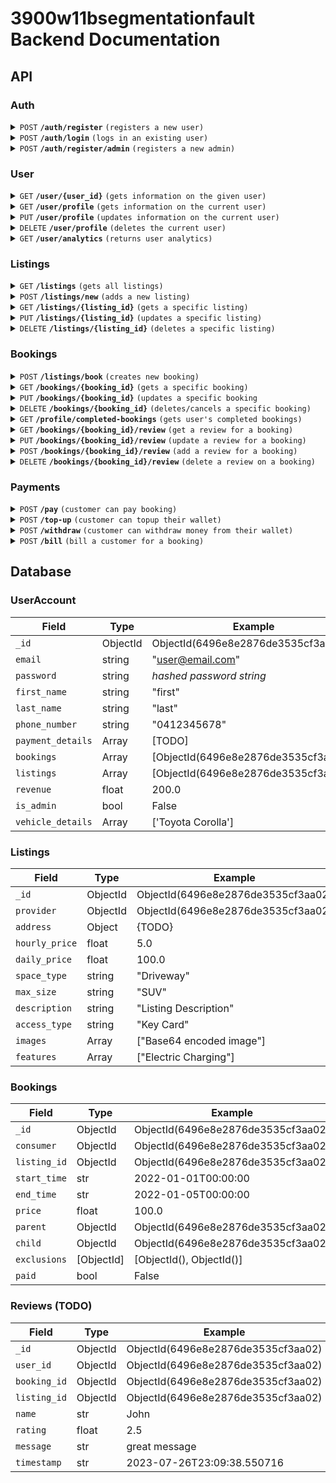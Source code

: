 # 3900w11bsegmentationfault Backend Documentation

## API

### Auth

<details>
  <summary><code>POST</code> <code><b>/auth/register</b></code> <code>(registers a new user)</code></summary>

##### Parameters

> | name             | type | data type | description   |
> | ---------------- | ---- | --------- | ------------- |
> | Register Details | body | Object    | New User data |
>
> Register Details:
>
> ```
> {
>     "email": "example@email.com",
>     "password": "example_password"
>     "first_name": "example_first"
>     "last_name": "example_last"
>     "phone_number": "0412345678"
> }
> ```

##### Responses

> | http code | response                      |
> | --------- | ----------------------------- |
> | `200`     | `{ "token": str(ObjectId) }`  |
> | `400`     | `{ "error": "_ is required"}` |

</details>

<details>
  <summary><code>POST</code> <code><b>/auth/login</b></code> <code>(logs in an existing user)</code></summary>

##### Parameters

> | name          | type | data type | description     |
> | ------------- | ---- | --------- | --------------- |
> | Login Details | body | Object    | Login User data |
>
> Login Details:
>
> ```
> {
>     "email": "example@email.com",
>     "password": "example_password"
> }
> ```

##### Responses

> | http code | response                                  |
> | --------- | ----------------------------------------- |
> | `200`     | `{ "token": str(ObjectId) }`              |
> | `400`     | `{ "error": "Invalid email or password"}` |

</details>

<details>
  <summary><code>POST</code> <code><b>/auth/register/admin</b></code> <code>(registers a new admin)</code></summary>

##### Parameters

> | name             | type | data type | description   |
> | ---------------- | ---- | --------- | ------------- |
> | Register Details | body | Object    | New User data |
>
> Register Details:
>
> ```
> {
>     "email": "example@email.com",
>     "password": "example_password"
>     "first_name": "example_first"
>     "last_name": "example_last"
>     "phone_number": "0412345678"
> }
> ```

##### Responses

> | http code | response                      |
> | --------- | ----------------------------- |
> | `200`     | `{ "token": str(ObjectId) }`  |
> | `400`     | `{ "error": "_ is required"}` |

</details>

### User

<details>
  <summary><code>GET</code> <code><b>/user/{user_id}</b></code> <code>(gets information on the given user)</code></summary>

##### Parameters

> | name      | type | data type | description   |
> | --------- | ---- | --------- | ------------- |
> | `user_id` | path | string    | User ObjectId |

##### Responses

> | http code | response                        |
> | --------- | ------------------------------- |
> | `200`     | User Data Object                |
> | `400`     | `{ "error": "Invalid user id"}` |
>
> User Data Object:
>
> ```
> {
>     "_id": "6496e8e2876de3535cf3aa02",
>     "bookings": [],
>     "email": "example@gmail.com",
>     "first_name": "example_first",
>     "last_name": "example_last",
>     "listings": [],
>     "phone_number": "0412345678",
>     "vehicle_details": [],
>     "payment_details": [],
>     "reviews": [],
>     "revenue": 0,
>     "is_admin": False,
>     "rating": 5.0,
> }
> ```

</details>

<details>
  <summary><code>GET</code> <code><b>/user/profile</b></code> <code>(gets information on the current user)</code></summary>

##### Parameters

> | name            | type   | data type | description      |
> | --------------- | ------ | --------- | ---------------- |
> | `Authorization` | header | string    | "Bearer {token}" |

##### Responses

> | http code | response         |
> | --------- | ---------------- |
> | `200`     | User Data Object |
> | `401`     | `Unauthorized`   |
>
> User Data Object:
>
> ```
> {
>     "_id": "6496e8e2876de3535cf3aa02",
>     "bookings": [],
>     "email": "example@gmail.com",
>     "first_name": "example_first",
>     "last_name": "example_last",
>     "payment_details": {
>       TODO
>     },
>     "listings": [],
>     "phone_number": [
>         "0412345678"
>     ],
>     "reviews": [],
>     "revenue": 0,
>     "rating": 5.0,
> }
> ```

</details>

<details>
  <summary><code>PUT</code> <code><b>/user/profile</b></code> <code>(updates information on the current user)</code></summary>

##### Parameters

> | name            | type   | data type | description               |
> | --------------- | ------ | --------- | ------------------------- |
> | `Authorization` | header | string    | "Bearer {token}"          |
> | Update Info     | body   | object    | Information to be updated |
>
> Update Info Example:
>
> ```
> {
>     "first_name": "new_first_name",
>     "last_name": "new_last_name"
> }
> ```
>
> _Note: for array typed fields, you must send the whole array to update_

##### Responses

> | http code | response                                       |
> | --------- | ---------------------------------------------- |
> | `200`     | `{}`                                           |
> | `401`     | `Unauthorized`                                 |
> | `400`     | `{ "error": "Cannot update <key>" }`           |
> | `400`     | `{ "error": "Invalid update key" }`            |
> | `400`     | `{ "error": "Update value has invalid type" }` |

</details>

<details>
  <summary><code>DELETE</code> <code><b>/user/profile</b></code> <code>(deletes the current user)</code></summary>

##### Parameters

> | name            | type   | data type | description      |
> | --------------- | ------ | --------- | ---------------- |
> | `Authorization` | header | string    | "Bearer {token}" |

##### Responses

> | http code | response       |
> | --------- | -------------- |
> | `200`     | `{}`           |
> | `401`     | `Unauthorized` |

</details>

<details>
  <summary><code>GET</code> <code><b>/user/analytics</b></code> <code>(returns user analytics)</code></summary>

##### Parameters

> | name            | type   | data type | description      |
> | --------------- | ------ | --------- | ---------------- |
> | `Authorization` | header | string    | "Bearer {token}" |

##### Responses

> | http code | response         |
> | --------- | ---------------- |
> | `200`     | `Analytics Body` |
> | `401`     | `Unauthorized`   |
>
> Update Info Example:
>
> ```
> {
>     "monthly_revenue": [{
>         "month": 1,
>         "revenue": 100.0
>     }],
>     "bookings_per_listing": [{
>         "listing_id": ObjectId(),
>         "bookings": 2
>     }],
>     "total_bookings": 3
> }
> ```

</details>

### Listings

<details>
  <summary><code>GET</code> <code><b>/listings</b></code> <code>(gets all listings)</code></summary>

##### Parameters

> | name   | type | data type | description |
> | ------ | ---- | --------- | ----------- |
> | `None` |      |           |             |

##### Responses

> | http code | response                         |
> | --------- | -------------------------------- |
> | `200`     | `{ "listings": Listings Array }` |
>
> Listing Details:
>
> ```
> {
>    listing_id: ....
>    address: {
>        "formatted_address": "Sydney NSW, Australia",
>        "street_number": "",
>        "street": "",
>        "city": "",
>        "state": "NSW",
>        "postcode": "",
>        "country": "Australia",
>        "lat": -33.8688197,
>        "lng": 151.2092955,
>        "place_id": "ChIJP3Sa8ziYEmsRUKgyFmh9AQM"
>    },
>    type: 'Carport / Driveway / Garage / Parking Lot',
>    max_vehicle_size: 'Bike / Hatchback / Sedan / 4WD/SUV / Van / Truck',
>    access_type: 'None / Boom Gate / Key / Passcode / Permit / Remote / Ticket / Swipe Card',
>    ev_charging: true / false,
>    description: 'This is a description',
>    instructions: 'This is the instructions',
>    casual_booking: true / false,
>    monthly_booking: true / false,
>    pricing: {
>        "hourly_rate": 100,
>        "monthly_rate": 1000,
>    }
>    photos: [image1, image2, image3]
>    "availability": {
>        "is_24_7": true / false,
>        "start_time": "08:00",
>        "end_time": "17:00",
>        "available_days": ["Monday", "Tuesday", "Wednesday", "Thursday", "Friday", "Saturday", "Sunday"]
>    }
>    "safety_features": ["CCTV", "On-site security", "Well lit"],
>    "amenities": ["Restrooms", "Nearby shopping", "Charging station"],
>    "rating": 0.5,
>    "reviews": [
>        {
>            "_id": ...,
>            "user_id": ...,
>            "booking_id": ...,
>            "listing_id": ...,
>            "name": John,
>            "rating": 2.5,
>            "message": "this is my review",
>            "timestamp": "2023-07-26T23:09:38.550716",
>        }
>    ]
> }
> ```

</details>

<details>
  <summary><code>POST</code> <code><b>/listings/new</b></code> <code>(adds a new listing)</code></summary>

##### Parameters

> | name             | type   | data type | description      |
> | ---------------- | ------ | --------- | ---------------- |
> | `Authorization`  | header | string    | "Bearer {token}" |
> | New Listing Info | body   | object    | Listing Object   |
>
> Update Info Example:
>
> ```
> {
>     "address": {
>         TODO
>     },
>     "price": 100,
>     "space_type": "Driveway",
>     "max_size": "SUV",
>     "description": "Listing Description",
>     "access_type": "Key Card",
>     "images": [
>         "Base64 Encoded Image"
>     ],
>     "features": [
>         "Electric Vehicle Charging"
>     ],
> }
> ```

##### Responses

> | http code | response                                   |
> | --------- | ------------------------------------------ |
> | `200`     | `{}`                                       |
> | `401`     | `Unauthorized`                             |
> | `400`     | `{ "error": "Valid <field> is required" }` |

</details>

<details>
  <summary><code>GET</code> <code><b>/listings/{listing_id}</b></code> <code>(gets a specific listing)</code></summary>

##### Parameters

> | name         | type | data type     | description      |
> | ------------ | ---- | ------------- | ---------------- |
> | `listing_id` | path | str(ObjectId) | Listing ObjectId |

##### Responses

> | http code | response                            |
> | --------- | ----------------------------------- |
> | `200`     | Listing Information Object          |
> | `401`     | `Unauthorized`                      |
> | `400`     | `{ "error": "Invalid listing id" }` |
>
> Listing Info Example:
>
> ```
> {
>     "_id": str(ObjectId())
>     "provider": str(ObjectId())
>     "address": {
>         TODO
>     },
>     "hourly_price": 5,
>     "daily_price": 120,
>     "space_type": "Driveway",
>     "max_size": "SUV",
>     "description": "Listing Description",
>     "access_type": "Key Card",
>     "images": [
>         "Base64 Encoded Image"
>     ],
>     "features": [
>         "Electric Vehicle Charging"
>     ],
>    "rating": 0.5,
>    "reviews": [
>        {
>            "_id": ...,
>            "user_id": ...,
>            "booking_id": ...,
>            "listing_id": ...,
>            "name": John,
>            "rating": 2.5,
>            "message": "this is my review",
>            "timestamp": "2023-07-26T23:09:38.550716",
>        }
>    ]
> }
> ```

</details>

<details>
  <summary><code>PUT</code> <code><b>/listings/{listing_id}</b></code> <code>(updates a specific listing)</code></summary>

##### Parameters

> | name         | type | data type     | description      |
> | ------------ | ---- | ------------- | ---------------- |
> | `listing_id` | path | str(ObjectId) | Listing ObjectId |
> | Update Info  | body | Object        | Updating Object  |
>
> Update Info Example:
>
> ```
> {
>     "daily_price": 6,
>     "space_type": "Garage",
> }
> ```
>
> _Note: for array typed fields, you must send the whole array to update_

##### Responses

> | http code | response                            |
> | --------- | ----------------------------------- |
> | `200`     | `{}`                                |
> | `401`     | `Unauthorized`                      |
> | `400`     | `{ "error": "Invalid listing id" }` |

</details>

<details>
  <summary><code>DELETE</code> <code><b>/listings/{listing_id}</b></code> <code>(deletes a specific listing)</code></summary>

##### Parameters

> | name         | type | data type     | description      |
> | ------------ | ---- | ------------- | ---------------- |
> | `listing_id` | path | str(ObjectId) | Listing ObjectId |

##### Responses

> | http code | response       |
> | --------- | -------------- |
> | `200`     | `{}`           |
> | `401`     | `Unauthorized` |

</details>

### Bookings

<details>
  <summary><code>POST</code> <code><b>/listings/book</b></code> <code>(creates new booking)</code></summary>

##### Parameters

> | name            | type | data type | description      |
> | --------------- | ---- | --------- | ---------------- |
> | Booking Details | body | Object    | New booking data |
>
> Booking Details:
>
> ```
> {
>     "consumer": ObjectId(6496e8e2876de3535cf3aa02)
>     "listing_id": ObjectId(6496e8e2876de3535cf3aa02)
>     "start_time": '2022-01-01T00:00:00'
>     "end_time": '2022-01-23T00:00:00'
>     "price": 100.0,
>     "recurring": '' or 'daily' or 'weekly' or 'biweekly' or 'monthly'
> }
> ```

##### Responses

> | http code | response                          |
> | --------- | --------------------------------- |
> | `200`     | `{ "token": str(ObjectId) }`      |
> | `400`     | `{ "error": "_ is required"}`     |
> | `400`     | `{ "error": "Invalid time slot"}` |

</details>

<details>
  <summary><code>GET</code> <code><b>/bookings/{booking_id}</b></code> <code>(gets a specific booking)</code></summary>

##### Parameters

> | name         | type | data type     | description      |
> | ------------ | ---- | ------------- | ---------------- |
> | `booking_id` | path | str(ObjectId) | Booking ObjectId |

##### Responses

> | http code | response                            |
> | --------- | ----------------------------------- |
> | `200`     | Booking Information Object          |
> | `401`     | `Unauthorized`                      |
> | `400`     | `{ "error": "Invalid booking id" }` |
>
> Booking Info Example:
>
> ```Python
> {
>     "_id": str(ObjectId())
>     "consumer": str(ObjectId())
>     "listing_id": str(ObjectId())
>     "start_time": '2022-01-01T00:00:00'
>     "end_time": '2022-01-23T00:00:00'
>     "price": 100.0
>     "parent": str(ObjectId())
>     "child": str(ObjectId())
>     "exclusions": [ObjectId(), ObjectId()]
> }
> ```

</details>

<details>
  <summary><code>PUT</code> <code><b>/bookings/{booking_id}</b></code> <code>(updates a specific booking</code></summary>

##### PARAMETERS

> | name         | type | data type     | description      |
> | ------------ | ---- | ------------- | ---------------- |
> | `booking_id` | path | str(ObjectId) | Booking ObjectId |
> | Update Info  | body | Object        | Updating Object  |
>
> Update Info Example:
>
> ```Python
> {
>     "price": 200.0
>     "start_time": '2022-01-01T00:00:00'
>     "end_time": '2022-01-03T02:00:00'
> }
> ```

##### Responses

> | http code | response                       |
> | --------- | ------------------------------ |
> | `200`     | `{ 'booking_id': ObjectId() }` |
> | `401`     | `Unauthorized`                 |
> | `400`     | `{ "error": "Invalid _" }`     |

</details>

<details>
  <summary><code>DELETE</code> <code><b>/bookings/{booking_id}</b></code> <code>(deletes/cancels a specific booking)</code></summary>

##### Parameters

> | name         | type | data type     | description      |
> | ------------ | ---- | ------------- | ---------------- |
> | `booking_id` | path | str(ObjectId) | Booking ObjectId |
> | `data`       | json | string        | see example      |
>
> Data Info Example:
>
> ```Python
> {
>       "start_time": '2022-01-01T10:00:00',
>       "end_time": '2022-01-01T11:00:00,
>       "type": 'single' or 'future'
> }
> ```
>
> Type - user wants to either delete a single or future instance

##### Responses

> | http code | response       |
> | --------- | -------------- |
> | `200`     | `{}`           |
> | `401`     | `Unauthorized` |

</details>

<details>
  <summary><code>GET</code> <code><b>/profile/completed-bookings</b></code> <code>(gets user's completed bookings)</code></summary>

##### Parameters

> | name            | type   | data type | description      |
> | --------------- | ------ | --------- | ---------------- |
> | `Authorization` | header | string    | "Bearer {token}" |

##### Responses

> | http code | response                    |
> | --------- | --------------------------- |
> | `200`     | `{}` or `[{booking_infos}]` |

</details>

<details>
  <summary><code>GET</code> <code><b>/bookings/{booking_id}/review</b></code> <code>(get a review for a booking)</code></summary>

##### Parameters

> | name         | type | data type     | description      |
> | ------------ | ---- | ------------- | ---------------- |
> | `booking_id` | path | str(ObjectId) | Booking ObjectId |

##### Responses

> | http code | response                               |
> | --------- | -------------------------------------- |
> | `200`     | Booking Information Object             |
> | `401`     | `Unauthorized`                         |
> | `400`     | `{ "error": "Invalid booking id" }`    |
> | `400`     | `{ "error": "Booking doesn't exist" }` |
> | `400`     | `{ "error": "Review does not exist" }` |
>
> Booking Info Example:
>
> ```Python
> {
>     "_id": ObjectId(),
>     "user_id": ObjectId(),
>     "booking_id": ObjectId(),
>     "listing_id": ObjectId(),
>     "name": John,
>     "rating": 2.5,
>     "message": "this is my review",
>     "timestamp": "2023-07-26T23:09:38.550716",
> }
> ```

</details>

<details>
  <summary><code>PUT</code> <code><b>/bookings/{booking_id}/review</b></code> <code>(update a review for a booking)</code></summary>

##### Parameters

> | name         | type | data type     | description      |
> | ------------ | ---- | ------------- | ---------------- |
> | `booking_id` | path | str(ObjectId) | Booking ObjectId |
> | Update Info  | body | Object        | Updating Object  |
>
> Update Info Example:
>
> ```
> {
>     "rating": 5,
>     "message": "Updated this is great",
> }
> ```

##### Responses

> | http code | response                                         |
> | --------- | ------------------------------------------------ |
> | `200`     | Booking Id                                       |
> | `401`     | `Unauthorized`                                   |
> | `400`     | `{ "error": "Invalid booking id" }`              |
> | `400`     | `{ "error": "Booking doesn't exist" }`           |
> | `400`     | `{ "error": "Review does not exists" }`          |
> | `400`     | `{ "error": "Cannot update key" }`               |
> | `400`     | `{ "error": "Update value has invalid typing" }` |

</details>

<details>
  <summary><code>POST</code> <code><b>/bookings/{booking_id}/review</b></code> <code>(add a review for a booking)</code></summary>

##### Parameters

> | name         | type | data type     | description      |
> | ------------ | ---- | ------------- | ---------------- |
> | `booking_id` | path | str(ObjectId) | Booking ObjectId |
> | Review Info  | body | Object        | Review Body      |
>
> Review Info Example:
>
> ```
> {
>     "rating": 5,
>     "message": "Updated this is great",
> }
> ```

##### Responses

> | http code | response                                   |
> | --------- | ------------------------------------------ |
> | `200`     | Booking Id                                 |
> | `401`     | `Unauthorized`                             |
> | `400`     | `{ "error": "Invalid booking id" }`        |
> | `400`     | `{ "error": "Booking doesn't exist" }`     |
> | `400`     | `{ "error": "Review already exists" }`     |
> | `400`     | `{ "error": "Valid rating is required" }`  |
> | `400`     | `{ "error": "Valid message is required" }` |

</details>

<details>
  <summary><code>DELETE</code> <code><b>/bookings/{booking_id}/review</b></code> <code>(delete a review on a booking)</code></summary>

##### Parameters

> | name         | type | data type     | description      |
> | ------------ | ---- | ------------- | ---------------- |
> | `booking_id` | path | str(ObjectId) | Booking ObjectId |
> | Empty Body   | body | Object        | Body             |
>
> _An empty body may be required if `415 Unsupported Media Type` error occurs_

##### Responses

> | http code | response                                |
> | --------- | --------------------------------------- |
> | `200`     | Booking Id                              |
> | `401`     | `Unauthorized`                          |
> | `400`     | `{ "error": "Invalid booking id" }`     |
> | `400`     | `{ "error": "Booking doesn't exist" }`  |
> | `400`     | `{ "error": "Review does not exists" }` |

</details>

### Payments

<details>
  <summary><code>POST</code> <code><b>/pay</b></code> <code>(customer can pay booking)</code></summary>

##### Parameters

> | name         | type | data type | description         |
> | ------------ | ---- | --------- | ------------------- |
> | `bill_id`    | path | ObjectId  | bill id             |
> | `use_wallet` | body | bool      | pay through wallet? |

##### Responses

> | http code | response                                             |
> | --------- | ---------------------------------------------------- |
> | `200`     | { amount_received: x } for listing provider          |
> | `401`     | `Unauthorized`                                       |
> | `400`     | `{ "error": "Valid bill id is required" }            |
> | `400`     | `{ "error": "Valid payment option is required" }`    |
> | `400`     | `{ "error": "Incorrect user is paying" }`            |
> | `400`     | `{ "error": "Wallet does not have enough balance" }` |

</details>

<details>
  <summary><code>POST</code> <code><b>/top-up</b></code> <code>(customer can topup their wallet)</code></summary>

##### Parameters

> | name      | type   | data type | description     |
> | --------- | ------ | --------- | --------------- |
> | `user_id` | header | ObjectId  | user id         |
> | `amt`     | body   | float     | amount to topup |

##### Responses

> | http code | response                                             |
> | --------- | ---------------------------------------------------- |
> | `200`     |                                                      |
> | `400`     | `{ "error": "Valid user id is required" }            |
> | `400`     | `{ "error": "Valid amount is required" }`            |
> | `400`     | `{ "error": "Wallet does not have enough balance" }` |

</details>

<details>
  <summary><code>POST</code> <code><b>/withdraw</b></code> <code>(customer can withdraw money from their wallet)</code></summary>

##### Parameters

> | name      | type   | data type | description        |
> | --------- | ------ | --------- | ------------------ |
> | `user_id` | header | ObjectId  | user id            |
> | `amt`     | body   | float     | amount to withdraw |

##### Responses

> | http code | response                                             |
> | --------- | ---------------------------------------------------- |
> | `200`     |                                                      |
> | `400`     | `{ "error": "Valid user id is required" }            |
> | `400`     | `{ "error": "Valid amount is required" }`            |
> | `400`     | `{ "error": "Wallet does not have enough balance" }` |

</details>

<details>
  <summary><code>POST</code> <code><b>/bill</b></code> <code>(bill a customer for a booking)</code></summary>

##### Parameters

> | name         | type | data type | description |
> | ------------ | ---- | --------- | ----------- |
> | `booking_id` | body | ObjectId  | booking id  |

##### Responses

> | http code | response                                      |
> | --------- | --------------------------------------------- |
> | `200`     |                                               |
> | `400`     | `{ "error": "User does not exist in system" } |
> | `400`     | `{ "error": "Valid booking is required" }`    |

</details>

## Database

### UserAccount

| Field             | Type     | Example                              |
| ----------------- | -------- | ------------------------------------ |
| `_id`             | ObjectId | ObjectId(6496e8e2876de3535cf3aa02)   |
| `email`           | string   | "user@email.com"                     |
| `password`        | string   | _hashed password string_             |
| `first_name`      | string   | "first"                              |
| `last_name`       | string   | "last"                               |
| `phone_number`    | string   | "0412345678"                         |
| `payment_details` | Array    | [TODO]                               |
| `bookings`        | Array    | [ObjectId(6496e8e2876de3535cf3aa02)] |
| `listings`        | Array    | [ObjectId(6496e8e2876de3535cf3aa02)] |
| `revenue`         | float    | 200.0                                |
| `is_admin`        | bool     | False                                |
| `vehicle_details` | Array    | ['Toyota Corolla']                   |

### Listings

| Field          | Type     | Example                            |
| -------------- | -------- | ---------------------------------- |
| `_id`          | ObjectId | ObjectId(6496e8e2876de3535cf3aa02) |
| `provider`     | ObjectId | ObjectId(6496e8e2876de3535cf3aa02) |
| `address`      | Object   | {TODO}                             |
| `hourly_price` | float    | 5.0                                |
| `daily_price`  | float    | 100.0                              |
| `space_type`   | string   | "Driveway"                         |
| `max_size`     | string   | "SUV"                              |
| `description`  | string   | "Listing Description"              |
| `access_type`  | string   | "Key Card"                         |
| `images`       | Array    | ["Base64 encoded image"]           |
| `features`     | Array    | ["Electric Charging"]              |

### Bookings

| Field        | Type       | Example                            |
| ------------ | ---------- | ---------------------------------- |
| `_id`        | ObjectId   | ObjectId(6496e8e2876de3535cf3aa02) |
| `consumer`   | ObjectId   | ObjectId(6496e8e2876de3535cf3aa02) |
| `listing_id` | ObjectId   | ObjectId(6496e8e2876de3535cf3aa02) |
| `start_time` | str        | 2022-01-01T00:00:00                |
| `end_time`   | str        | 2022-01-05T00:00:00                |
| `price`      | float      | 100.0                              |
| `parent`     | ObjectId   | ObjectId(6496e8e2876de3535cf3aa02) |
| `child`      | ObjectId   | ObjectId(6496e8e2876de3535cf3aa02) |
| `exclusions` | [ObjectId] | [ObjectId(), ObjectId()]           |
| `paid`       | bool       | False                              |

### Reviews (TODO)

| Field        | Type     | Example                            |
| ------------ | -------- | ---------------------------------- |
| `_id`        | ObjectId | ObjectId(6496e8e2876de3535cf3aa02) |
| `user_id`    | ObjectId | ObjectId(6496e8e2876de3535cf3aa02) |
| `booking_id` | ObjectId | ObjectId(6496e8e2876de3535cf3aa02) |
| `listing_id` | ObjectId | ObjectId(6496e8e2876de3535cf3aa02) |
| `name`       | str      | John                               |
| `rating`     | float    | 2.5                                |
| `message`    | str      | great message                      |
| `timestamp`  | str      | 2023-07-26T23:09:38.550716         |
